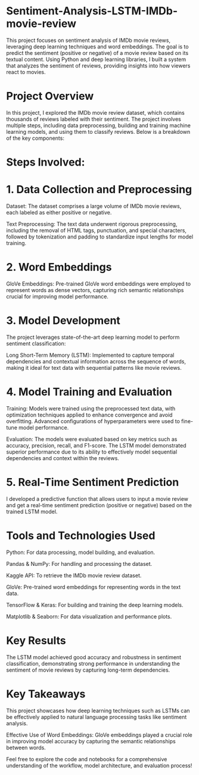 # Sentiment-Analysis-LSTM-IMDb-movie-review

This project focuses on sentiment analysis of IMDb movie reviews, leveraging deep learning techniques and word embeddings. The goal is to predict the sentiment (positive or negative) of a movie review based on its textual content. Using Python and deep learning libraries, I built a system that analyzes the sentiment of reviews, providing insights into how viewers react to movies.

# Project Overview
In this project, I explored the IMDb movie review dataset, which contains thousands of reviews labeled with their sentiment. The project involves multiple steps, including data preprocessing, building and training machine learning models, and using them to classify reviews. Below is a breakdown of the key components:

# Steps Involved:
# 1. Data Collection and Preprocessing
Dataset: The dataset comprises a large volume of IMDb movie reviews, each labeled as either positive or negative.

Text Preprocessing: The text data underwent rigorous preprocessing, including the removal of HTML tags, punctuation, and special characters, followed by tokenization and padding to standardize input lengths for model training.

# 2. Word Embeddings
GloVe Embeddings: Pre-trained GloVe word embeddings were employed to represent words as dense vectors, capturing rich semantic relationships crucial for improving model performance.

# 3. Model Development
The project leverages state-of-the-art deep learning model to perform sentiment classification:

Long Short-Term Memory (LSTM): Implemented to capture temporal dependencies and contextual information across the sequence of words, making it ideal for text data with sequential patterns like movie reviews.

# 4. Model Training and Evaluation

Training: Models were trained using the preprocessed text data, with optimization techniques applied to enhance convergence and avoid overfitting. Advanced configurations of hyperparameters were used to fine-tune model performance.

Evaluation: The models were evaluated based on key metrics such as accuracy, precision, recall, and F1-score. The LSTM model demonstrated superior performance due to its ability to effectively model sequential dependencies and context within the reviews.

# 5. Real-Time Sentiment Prediction
I developed a predictive function that allows users to input a movie review and get a real-time sentiment prediction (positive or negative) based on the trained LSTM model.

# Tools and Technologies Used
Python: For data processing, model building, and evaluation.

Pandas & NumPy: For handling and processing the dataset.

Kaggle API: To retrieve the IMDb movie review dataset.

GloVe: Pre-trained word embeddings for representing words in the text data.

TensorFlow & Keras: For building and training the deep learning models.

Matplotlib & Seaborn: For data visualization and performance plots.

# Key Results
The LSTM model achieved good accuracy and robustness in sentiment classification, demonstrating strong performance in understanding the sentiment of movie reviews by capturing long-term dependencies.

# Key Takeaways
This project showcases how deep learning techniques such as LSTMs can be effectively applied to natural language processing tasks like sentiment analysis.

Effective Use of Word Embeddings: GloVe embeddings played a crucial role in improving model accuracy by capturing the semantic relationships between words.


Feel free to explore the code and notebooks for a comprehensive understanding of the workflow, model architecture, and evaluation process!
